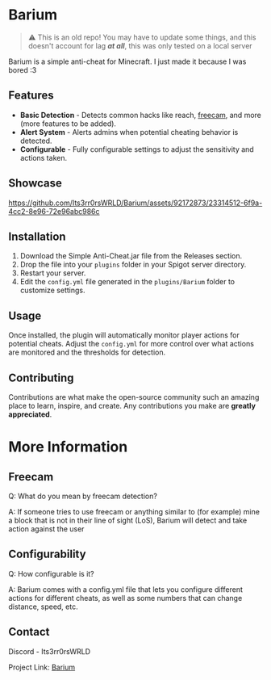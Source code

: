 # Barium

> :warning: This is an old repo! You may have to update some things, and this doesn't account for lag ***at all***, this was only tested on a local server

Barium is a simple anti-cheat for Minecraft. I just made it because I was bored :3

## Features

- **Basic Detection** - Detects common hacks like reach, [freecam](#freecam), and more (more features to be added).
- **Alert System** - Alerts admins when potential cheating behavior is detected.
- **Configurable** - Fully configurable settings to adjust the sensitivity and actions taken.

## Showcase
https://github.com/Its3rr0rsWRLD/Barium/assets/92172873/23314512-6f9a-4cc2-8e96-72e96abc986c



## Installation

1. Download the Simple Anti-Cheat.jar file from the Releases section.
2. Drop the file into your `plugins` folder in your Spigot server directory.
3. Restart your server.
4. Edit the `config.yml` file generated in the `plugins/Barium` folder to customize settings.

## Usage

Once installed, the plugin will automatically monitor player actions for potential cheats. Adjust the `config.yml` for more control over what actions are monitored and the thresholds for detection.

## Contributing

Contributions are what make the open-source community such an amazing place to learn, inspire, and create. Any contributions you make are **greatly appreciated**.

# More Information

## Freecam
Q: What do you mean by freecam detection?

A: If someone tries to use freecam or anything similar to (for example) mine a block that is not in their line of sight (LoS), Barium will detect and take action against the user

## Configurability
Q: How configurable is it?

A: Barium comes with a config.yml file that lets you configure different actions for different cheats, as well as some numbers that can change distance, speed, etc.

## Contact

Discord - Its3rr0rsWRLD

Project Link: [Barium](https://github.com/Its3rr0rsWRLD/Barium)
